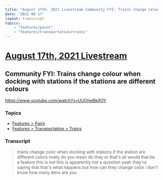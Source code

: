 ```yaml
---
title: "August 17th, 2021 Livestream Community FYI: Trains change colour when docking with stations if the stations are different colours"
date: "2021-08-17"
layout: transcript
topics:
    - "features/paint"
    - "features/transportation/trains"
---
```

# [August 17th, 2021 Livestream](../2021-08-17.md)
## Community FYI: Trains change colour when docking with stations if the stations are different colours
https://www.youtube.com/watch?v=UUOheBkifOY

### Topics
* [Features > Paint](../topics/features/paint.md)
* [Features > Transportation > Trains](../topics/features/transportation/trains.md)

### Transcript

> trains change color when docking with stations if the station are different colors really do you mean do they or that's all would that be a feature this is not this is apparently not a question yeah they're saying that that's what happens but how can they change color i don't know how many devs are you
